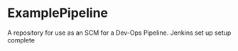 # ExamplePipeline
A repository for use as an SCM for a Dev-Ops Pipeline.
Jenkins set up
setup complete